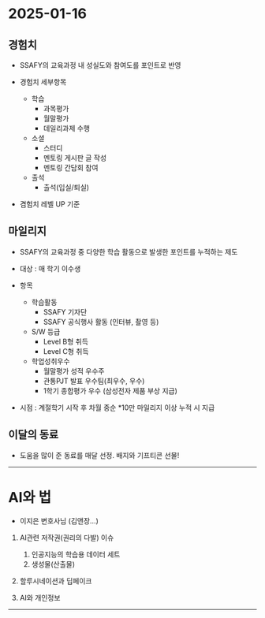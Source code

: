 # 2025-01-16

## 경험치

- SSAFY의 교육과정 내 성실도와 참여도를 포인트로 반영

- 경험치 세부항목
    - 학습
        - 과목평가
        - 월말평가
        - 데일리과제 수행
    - 소셜
        - 스터디
        - 멘토링 게시판 글 작성
        - 멘토링 간담회 참여
    - 출석
        - 출석(입실/퇴실)
    
- 겸험치 레벨 UP 기준

## 마일리지

- SSAFY의 교육과정 중 다양한 학습 활동으로 발생한 포인트를 누적하는 제도

- 대상 : 매 학기 이수생
- 항목
    - 학습활동
        - SSAFY 기자단
        - SSAFY 공식행사 활동 (인터뷰, 촬영 등)
    - S/W 등급
        - Level B형 취득
        - Level C형 취득
    - 학업성취우수
        - 월말평가 성적 우수주
        - 관통PJT 발표 우수팀(최우수, 우수)
        - 1학기 종합평가 우수 (삼성전자 제품 부상 지급)
- 시점 : 계절학기 시작 후 차월 중순 *10만 마일리지 이상 누적 시 지급

## 이달의 동료

- 도움을 많이 준 동료를 매달 선정. 배지와 기프티콘 선물!

---

# AI와 법

- 이지은 변호사님 (김앤장…)

1. AI관련 저작권(권리의 다발) 이슈
    1. 인공지능의 학습용 데이터 세트
    2. 생성물(산출물)
2. 할루시네이션과 딥페이크
 
3. AI와 개인정보
---